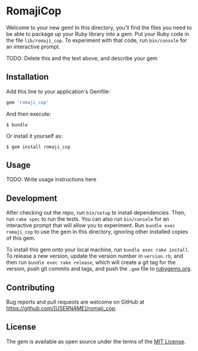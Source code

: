 # RomajiCop

Welcome to your new gem! In this directory, you'll find the files you need to be able to package up your Ruby library into a gem. Put your Ruby code in the file `lib/romaji_cop`. To experiment with that code, run `bin/console` for an interactive prompt.

TODO: Delete this and the text above, and describe your gem

## Installation

Add this line to your application's Gemfile:

```ruby
gem 'romaji_cop'
```

And then execute:

    $ bundle

Or install it yourself as:

    $ gem install romaji_cop

## Usage

TODO: Write usage instructions here

## Development

After checking out the repo, run `bin/setup` to install dependencies. Then, run `rake spec` to run the tests. You can also run `bin/console` for an interactive prompt that will allow you to experiment. Run `bundle exec romaji_cop` to use the gem in this directory, ignoring other installed copies of this gem.

To install this gem onto your local machine, run `bundle exec rake install`. To release a new version, update the version number in `version.rb`, and then run `bundle exec rake release`, which will create a git tag for the version, push git commits and tags, and push the `.gem` file to [rubygems.org](https://rubygems.org).

## Contributing

Bug reports and pull requests are welcome on GitHub at https://github.com/[USERNAME]/romaji_cop.


## License

The gem is available as open source under the terms of the [MIT License](http://opensource.org/licenses/MIT).

